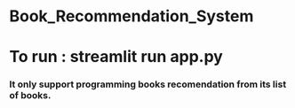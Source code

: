 # Book_Recommendation_System
# To run : streamlit run app.py


### It only support programming books recomendation from its list of books.
